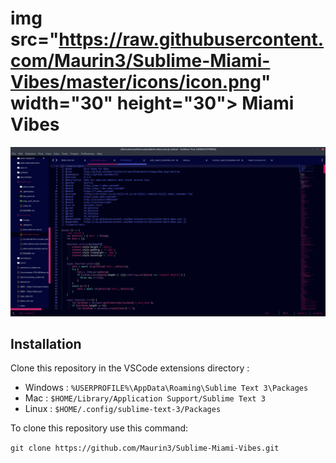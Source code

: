 # img src="https://raw.githubusercontent.com/Maurin3/Sublime-Miami-Vibes/master/icons/icon.png" width="30" height="30"> Miami Vibes

![preview](https://raw.githubusercontent.com/Maurin3/Sublime-Miami-Vibes/master/preview.png)

## Installation

Clone this repository in the VSCode extensions directory :

* Windows :  `%USERPROFILE%\AppData\Roaming\Sublime Text 3\Packages`
* Mac : `$HOME/Library/Application Support/Sublime Text 3`
* Linux : `$HOME/.config/sublime-text-3/Packages`

To clone this repository use this command:

`git clone https://github.com/Maurin3/Sublime-Miami-Vibes.git`
